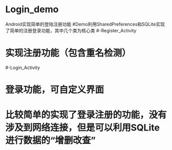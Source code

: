 # Login_demo
Android实现简单的登陆注册功能
#Demo利用SharedPreferences和SQLite实现了简单的注册登录功能，其中几个类为核心类
#-Register_Activity
# 实现注册功能（包含重名检测）
#-Login_Activity
# 登录功能，可自定义界面
# 比较简单的实现了登录注册的功能，没有涉及到网络连接，但是可以利用SQLite进行数据的“增删改查”
